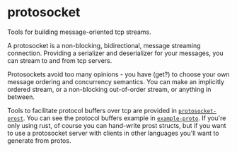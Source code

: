 # protosocket
Tools for building message-oriented tcp streams.

A protosocket is a non-blocking, bidirectional, message streaming connection.
Providing a serializer and deserializer for your messages, you can stream to
and from tcp servers.

Protosockets avoid too many opinions - you have (get?) to choose your own
message ordering and concurrency semantics. You can make an implicitly ordered
stream, or a non-blocking out-of-order stream, or anything in between.

Tools to facilitate protocol buffers over tcp are provided in [`protosocket-prost`](./protosocket-prost/).
You can see the protocol buffers example in [`example-proto`](./example-proto/).
If you're only using rust, of course you can hand-write prost structs, but if you
want to use a protosocket server with clients in other languages you'll want to
generate from protos.
